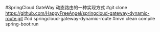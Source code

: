 #SpringCloud GateWay 动态路由的一种实现方式
#git clone https://github.com/HappyFreeAngel/springcloud-gateway-dynamic-route.git
#cd springcloud-gateway-dynamic-route
#mvn clean compile spring-boot:run
